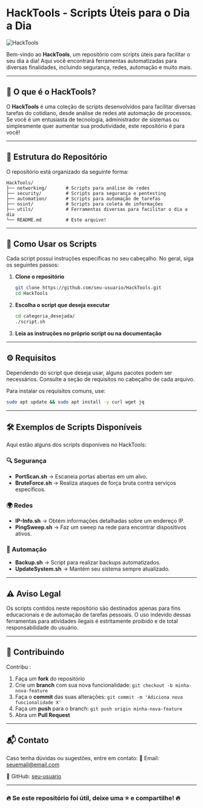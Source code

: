 # HackTools - Scripts Úteis para o Dia a Dia

![HackTools](https://img.shields.io/badge/HackTools-Scripts%20Uteis-blue)

Bem-vindo ao **HackTools**, um repositório com scripts úteis para facilitar o seu dia a dia! Aqui você encontrará ferramentas automatizadas para diversas finalidades, incluindo segurança, redes, automação e muito mais.

---

## 🚀 O que é o HackTools?
O **HackTools** é uma coleção de scripts desenvolvidos para facilitar diversas tarefas do cotidiano, desde análise de redes até automação de processos. Se você é um entusiasta de tecnologia, administrador de sistemas ou simplesmente quer aumentar sua produtividade, este repositório é para você!

---

## 📂 Estrutura do Repositório
O repositório está organizado da seguinte forma:

```
HackTools/
├── networking/       # Scripts para análise de redes
├── security/         # Scripts para segurança e pentesting
├── automation/       # Scripts para automação de tarefas
├── osint/            # Scripts para coleta de informações
├── utils/            # Ferramentas diversas para facilitar o dia a dia
└── README.md         # Este arquivo!
```

---

## 🔧 Como Usar os Scripts
Cada script possui instruções específicas no seu cabeçalho. No geral, siga os seguintes passos:

1. **Clone o repositório**
   ```bash
   git clone https://github.com/seu-usuario/HackTools.git
   cd HackTools
   ```

2. **Escolha o script que deseja executar**
   ```bash
   cd categoria_desejada/
   ./script.sh
   ```

3. **Leia as instruções no próprio script ou na documentação**

---

## ⚙️ Requisitos
Dependendo do script que deseja usar, alguns pacotes podem ser necessários. Consulte a seção de requisitos no cabeçalho de cada arquivo.

Para instalar os requisitos comuns, use:
```bash
sudo apt update && sudo apt install -y curl wget jq
```

---

## 🛠 Exemplos de Scripts Disponíveis
Aqui estão alguns dos scripts disponíveis no HackTools:

### 🔍 Segurança
- **PortScan.sh** → Escaneia portas abertas em um alvo.
- **BruteForce.sh** → Realiza ataques de força bruta contra serviços específicos.

### 🌍 Redes
- **IP-Info.sh** → Obtém informações detalhadas sobre um endereço IP.
- **PingSweep.sh** → Faz um sweep na rede para encontrar dispositivos ativos.

### 🔄 Automação
- **Backup.sh** → Script para realizar backups automatizados.
- **UpdateSystem.sh** → Mantém seu sistema sempre atualizado.

---

## ⚠️ Aviso Legal
Os scripts contidos neste repositório são destinados apenas para fins educacionais e de automação de tarefas pessoais. O uso indevido dessas ferramentas para atividades ilegais é estritamente proibido e de total responsabilidade do usuário.

---

## 📌 Contribuindo
Contribu
:
1. Faça um **fork** do repositório
2. Crie um **branch** com sua nova funcionalidade: `git checkout -b minha-nova-feature`
3. Faça o **commit** das suas alterações: `git commit -m 'Adiciona nova funcionalidade X'`
4. Faça um **push** para o branch: `git push origin minha-nova-feature`
5. Abra um **Pull Request**

---

## 📬 Contato
Caso tenha dúvidas ou sugestões, entre em contato:
📧 Email: [seuemail@email.com](mailto:seuemail@email.com)

🐙 GitHub: [seu-usuario](https://github.com/seu-usuario)

---

### 🔥 Se este repositório foi útil, deixe uma ⭐ e compartilhe! 🔥


